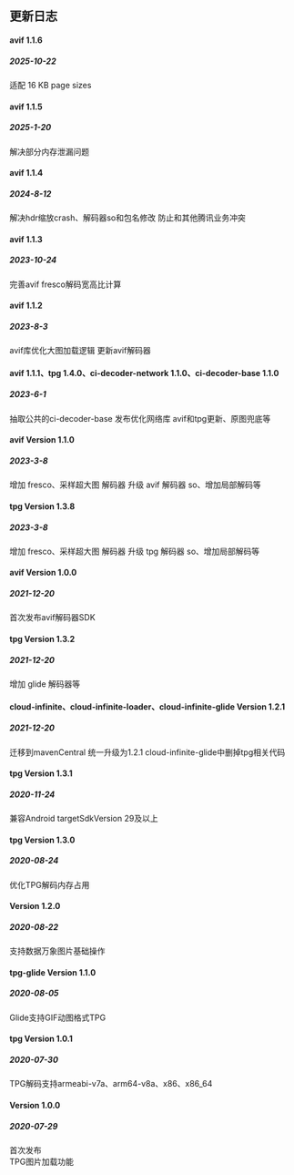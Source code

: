 ## 更新日志

#### avif 1.1.6
##### 2025-10-22
适配 16 KB page sizes

#### avif 1.1.5
##### 2025-1-20
解决部分内存泄漏问题

#### avif 1.1.4
##### 2024-8-12
解决hdr缩放crash、解码器so和包名修改 防止和其他腾讯业务冲突

#### avif 1.1.3
##### 2023-10-24
完善avif fresco解码宽高比计算

#### avif 1.1.2
##### 2023-8-3
avif库优化大图加载逻辑
更新avif解码器

#### avif 1.1.1、tpg 1.4.0、ci-decoder-network 1.1.0、ci-decoder-base 1.1.0
##### 2023-6-1
抽取公共的ci-decoder-base
发布优化网络库
avif和tpg更新、原图兜底等

#### avif Version 1.1.0
##### 2023-3-8
增加 fresco、采样超大图 解码器
升级 avif 解码器 so、增加局部解码等

#### tpg Version 1.3.8
##### 2023-3-8
增加 fresco、采样超大图 解码器
升级 tpg 解码器 so、增加局部解码等

#### avif Version 1.0.0
##### 2021-12-20
首次发布avif解码器SDK

#### tpg Version 1.3.2
##### 2021-12-20
增加 glide 解码器等

#### cloud-infinite、cloud-infinite-loader、cloud-infinite-glide Version 1.2.1
##### 2021-12-20
迁移到mavenCentral 统一升级为1.2.1
cloud-infinite-glide中删掉tpg相关代码

#### tpg Version 1.3.1
##### 2020-11-24
兼容Android targetSdkVersion 29及以上

#### tpg Version 1.3.0
##### 2020-08-24
优化TPG解码内存占用

#### Version 1.2.0
##### 2020-08-22
支持数据万象图片基础操作

#### tpg-glide Version 1.1.0
##### 2020-08-05
Glide支持GIF动图格式TPG

#### tpg Version 1.0.1
##### 2020-07-30
TPG解码支持armeabi-v7a、arm64-v8a、x86、x86_64

#### Version 1.0.0
##### 2020-07-29
首次发布<br/>TPG图片加载功能
